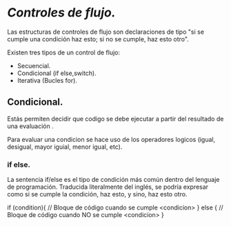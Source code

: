 # _Controles de flujo._

Las estructuras de controles de flujo son declaraciones de tipo "si se cumple una condición haz esto; si no se cumple, haz esto otro". 

Existen tres tipos de un control de flujo:

* Secuencial.
* Condicional (if else,switch).
* Iterativa (Bucles for).

## Condicional.

Estás permiten decidir que codigo se debe ejecutar a partir del resultado de una evaluación .

Para evaluar una condicion se hace uso de los operadores logicos (igual, desigual, mayor iguial, menor igual, etc).

### if else.
La sentencia if/else es el tipo de condición más común dentro del lenguaje de programación. Traducida literalmente del inglés, se podría expresar como si se cumple la condición, haz esto, y sino, haz esto otro.
    
if (condition){
  // Bloque de código cuando se cumple <condicíon>
}
else {
// Bloque de código cuando NO se cumple <condicíon>
}    




